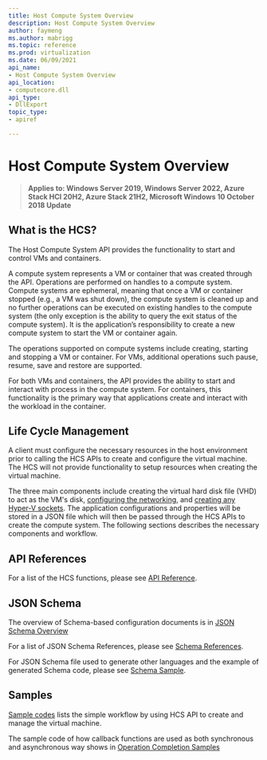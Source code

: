 ```yaml
---
title: Host Compute System Overview
description: Host Compute System Overview
author: faymeng
ms.author: mabrigg
ms.topic: reference
ms.prod: virtualization
ms.date: 06/09/2021
api_name:
- Host Compute System Overview
api_location:
- computecore.dll
api_type:
- DllExport
topic_type: 
- apiref

---
```

# Host Compute System Overview

>**Applies to: Windows Server 2019, Windows Server 2022, Azure Stack HCI 20H2, Azure Stack 21H2, Microsoft Windows 10 October 2018 Update**

## What is the HCS?
The Host Compute System API provides the functionality to start and control VMs and containers. 

A compute system represents a VM or container that was created through the API. Operations are performed on handles to a compute system. 
Compute systems are ephemeral, meaning that once a VM or container stopped (e.g., a VM was shut down), the compute system is cleaned up and no further operations can be executed on existing handles to the compute system (the only exception is the ability to query the exit status of the compute system). It is the application’s responsibility to create a new compute system to start the VM or container again. 

The operations supported on compute systems include creating, starting and stopping a VM or container. For VMs, additional operations such pause, resume, save and restore are supported. 

For both VMs and containers, the API provides the ability to start and interact with process in the compute system. For containers, this functionality is the primary way that applications create and interact with the workload in the container. 

## Life Cycle Management
A client must configure the necessary resources in the host environment prior to calling the HCS APIs to create and configure the virtual machine. The HCS will not provide functionality to setup resources when creating the virtual machine.  

The three main components include creating the virtual hard disk file (VHD) to act as the VM's disk, [configuring the networking](~/windows-server/networking/technologies/hcn/hcn-top.md), and [creating any Hyper-V sockets](~/virtualization/hyper-v-on-windows/user-guide/make-integration-service#create-a-hyper-v-socket.md). The application configurations and properties will be stored in a JSON file which will then be passed through the HCS APIs to create the compute system. The following sections describes the necessary components and workflow. 

## API References

For a list of the HCS functions, please see [API Reference](./Reference/APIOverview.md).

## JSON Schema

The overview of Schema-based configuration documents is in [JSON Schema Overview](./SchemaOverview.md)

For a list of JSON Schema References, please see [Schema References](./SchemaReference.md).

For JSON Schema file used to generate other languages and the example of generated Schema code, please see [Schema Sample](./SchemaSample.md). 

## Samples

[Sample codes](./Reference/Tutorial.md) lists the simple workflow by using HCS API to create and manage the virtual machine.

The sample code of how callback functions are used as both synchronous and asynchronous way shows in [Operation Completion Samples](./Reference/OperationCompletionSample.md)

